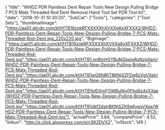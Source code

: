 {
	"title": "WHDZ PDR Paintless Dent Repair Tools New Design Pulling Bridge 7 PCS Mats Threaded Rod Dent Removal Hand Tool Set PDR Tool kit",
	"date": "2018-10-31 10:30:20",
	"SubCat": ["Tools"],
	"categories": ["Tool Sets"],
	"thumbnailImage": "https://ae01.alicdn.com/kf/HTB16zokRFXXXXXhXVXXq6xXFXXX2/WHDZ-PDR-Paintless-Dent-Repair-Tools-New-Design-Pulling-Bridge-7-PCS-Mats-Threaded-Rod-Dent.jpg_220x220.jpg",
	"BigImage": ["https://ae01.alicdn.com/kf/HTB16zokRFXXXXXhXVXXq6xXFXXX2/WHDZ-PDR-Paintless-Dent-Repair-Tools-New-Design-Pulling-Bridge-7-PCS-Mats-Threaded-Rod-Dent.jpg","https://ae01.alicdn.com/kf/HTB1.nnBmHSYBuNjSspiq6xNzpXam/WHDZ-PDR-Paintless-Dent-Repair-Tools-New-Design-Pulling-Bridge-7-PCS-Mats-Threaded-Rod-Dent.jpg","https://ae01.alicdn.com/kf/HTB1wG8fdRjTBKNjSZFDq6zVgVXah/WHDZ-PDR-Paintless-Dent-Repair-Tools-New-Design-Pulling-Bridge-7-PCS-Mats-Threaded-Rod-Dent.jpg","https://ae01.alicdn.com/kf/HTB1tdD0mFGWBuNjy0Fbq6z4sXXae/WHDZ-PDR-Paintless-Dent-Repair-Tools-New-Design-Pulling-Bridge-7-PCS-Mats-Threaded-Rod-Dent.jpg","https://ae01.alicdn.com/kf/HTB1dkf2dsIrBKNjSZK9q6ygoVXae/WHDZ-PDR-Paintless-Dent-Repair-Tools-New-Design-Pulling-Bridge-7-PCS-Mats-Threaded-Rod-Dent.jpg"],
	"actualPrice": 3.84,
	"comparePrice": 4.52,
	"linkurl": "http://s.click.aliexpress.com/e/c5K2DVX2",
	"inStock": 149
}
